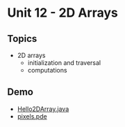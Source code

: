 # Unit 12 - 2D Arrays

## Topics

- 2D arrays
    - initialization and traversal
    - computations

## Demo

- <a href="../unit12_demo/Hello2DArray.java">Hello2DArray.java</a>
- <a href="../unit12_demo/pixels.pde">pixels.pde</a>

